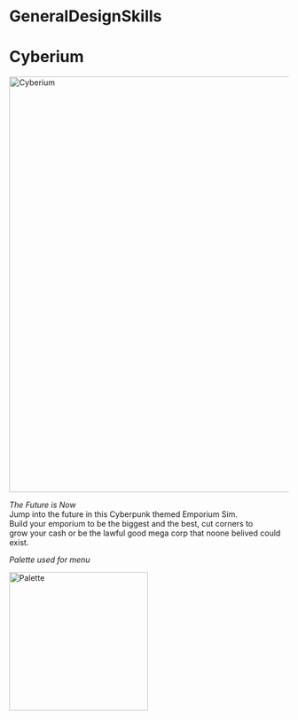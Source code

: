 # GeneralDesignSkills
 
# Cyberium

<img src="https://media.discordapp.net/attachments/541901955774152715/1034435956255764510/Cyberium.png?width=878&height=585" alt="Cyberium" width=750>

<em>The Future is Now</em><br>
Jump into the future in this Cyberpunk themed Emporium Sim.<br>
Build your emporium to be the biggest and the best, cut corners to<br>
grow your cash or be the lawful good mega corp that noone belived could exist.<br>

<em>Palette used for menu</em>

<img src="https://media.discordapp.net/attachments/541901955774152715/1034435955412697098/palette.png" alt="Palette" width=250>